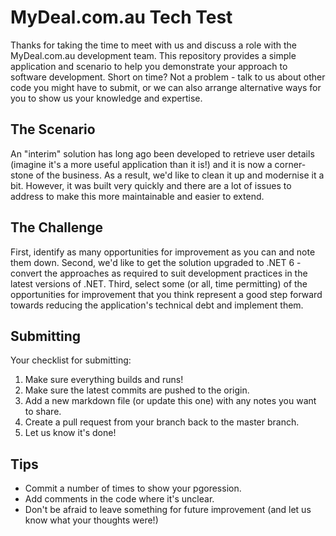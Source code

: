 # MyDeal.com.au Tech Test

Thanks for taking the time to meet with us and discuss a role with the MyDeal.com.au development team. This repository provides a simple application and scenario to help you demonstrate your approach to software development. Short on time? Not a problem - talk to us about other code you might have to submit, or we can also arrange alternative ways for you to show us your knowledge and expertise.

## The Scenario

An "interim" solution has long ago been developed to retrieve user details (imagine it's a more useful application than it is!) and it is now a corner-stone of the business. As a result, we'd like to clean it up and modernise it a bit. However, it was built very quickly and there are a lot of issues to address to make this more maintainable and easier to extend.

## The Challenge

First, identify as many opportunities for improvement as you can and note them down. Second, we'd like to get the solution upgraded to .NET 6 - convert the approaches as required to suit development practices in the latest versions of .NET. Third, select some (or all, time permitting) of the opportunities for improvement that you think represent a good step forward towards reducing the application's technical debt and implement them.

## Submitting

Your checklist for submitting:
1. Make sure everything builds and runs!
2. Make sure the latest commits are pushed to the origin.
3. Add a new markdown file (or update this one) with any notes you want to share.
4. Create a pull request from your branch back to the master branch.
5. Let us know it's done!

## Tips

* Commit a number of times to show your pgoression.
* Add comments in the code where it's unclear.
* Don't be afraid to leave something for future improvement (and let us know what your thoughts were!)